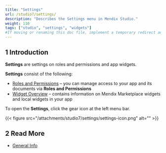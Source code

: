 ```yaml
---
title: "Settings"
url: /studio7/settings/
description: "Describes the Settings menu in Mendix Studio."
weight: 110
tags: ["studio", "settings", "widgets"]
#If moving or renaming this doc file, implement a temporary redirect and let the respective team know they should update the URL in the product. See Mapping to Products for more details.
---
```


## 1 Introduction

**Settings** are settings on roles and permissions and app widgets. 

**Settings** consist of the following:

* [Roles and Permissions](/studio7/settings-security/) – you can manage access to your app and its documents via **Roles and Permissions**
* [Widget Overview](/studio7/settings-widget-overview/) – contains information on Mendix Marketplace widgets and local widgets in your app

To open the **Settings**, click the gear icon at the left menu bar.

{{< figure src="/attachments/studio7/settings/settings-icon.png" alt="" >}}

## 2 Read More

* [General Info](/studio7/general/)
